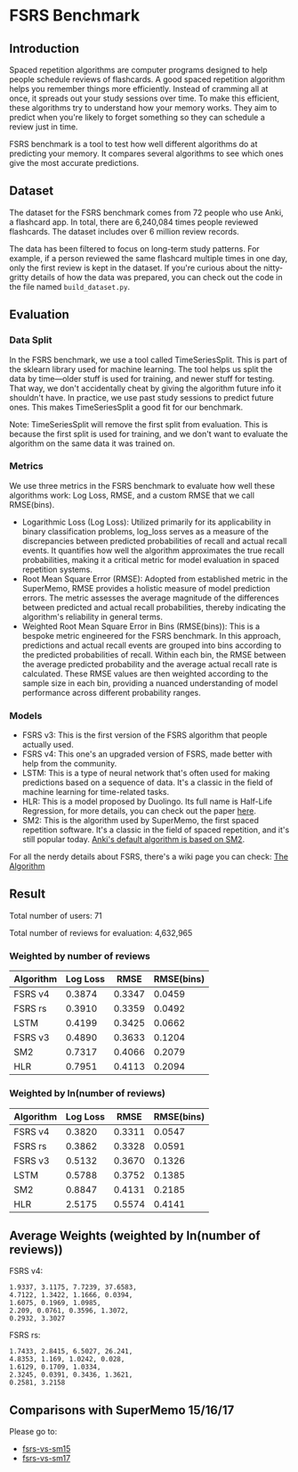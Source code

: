 # FSRS Benchmark

## Introduction

Spaced repetition algorithms are computer programs designed to help people schedule reviews of flashcards. A good spaced repetition algorithm helps you remember things more efficiently. Instead of cramming all at once, it spreads out your study sessions over time. To make this efficient, these algorithms try to understand how your memory works. They aim to predict when you're likely to forget something so they can schedule a review just in time.

FSRS benchmark is a tool to test how well different algorithms do at predicting your memory. It compares several algorithms to see which ones give the most accurate predictions.

## Dataset

The dataset for the FSRS benchmark comes from 72 people who use Anki, a flashcard app. In total, there are 6,240,084 times people reviewed flashcards. The dataset includes over 6 million review records.

The data has been filtered to focus on long-term study patterns. For example, if a person reviewed the same flashcard multiple times in one day, only the first review is kept in the dataset. If you're curious about the nitty-gritty details of how the data was prepared, you can check out the code in the file named `build_dataset.py`.

## Evaluation

### Data Split

In the FSRS benchmark, we use a tool called TimeSeriesSplit. This is part of the sklearn library used for machine learning. The tool helps us split the data by time—older stuff is used for training, and newer stuff for testing. That way, we don't accidentally cheat by giving the algorithm future info it shouldn't have. In practice, we use past study sessions to predict future ones. This makes TimeSeriesSplit a good fit for our benchmark.

Note: TimeSeriesSplit will remove the first split from evaluation. This is because the first split is used for training, and we don't want to evaluate the algorithm on the same data it was trained on.

### Metrics

We use three metrics in the FSRS benchmark to evaluate how well these algorithms work: Log Loss, RMSE, and a custom RMSE that we call RMSE(bins).

- Logarithmic Loss (Log Loss): Utilized primarily for its applicability in binary classification problems, log_loss serves as a measure of the discrepancies between predicted probabilities of recall and actual recall events. It quantifies how well the algorithm approximates the true recall probabilities, making it a critical metric for model evaluation in spaced repetition systems.
- Root Mean Square Error (RMSE): Adopted from established metric in the SuperMemo, RMSE provides a holistic measure of model prediction errors. The metric assesses the average magnitude of the differences between predicted and actual recall probabilities, thereby indicating the algorithm's reliability in general terms.
- Weighted Root Mean Square Error in Bins (RMSE(bins)): This is a bespoke metric engineered for the FSRS benchmark. In this approach, predictions and actual recall events are grouped into bins according to the predicted probabilities of recall. Within each bin, the RMSE between the average predicted probability and the average actual recall rate is calculated. These RMSE values are then weighted according to the sample size in each bin, providing a nuanced understanding of model performance across different probability ranges.

### Models

- FSRS v3: This is the first version of the FSRS algorithm that people actually used.
- FSRS v4: This one's an upgraded version of FSRS, made better with help from the community.
- LSTM: This is a type of neural network that's often used for making predictions based on a sequence of data. It's a classic in the field of machine learning for time-related tasks.
- HLR: This is a model proposed by Duolingo. Its full name is Half-Life Regression, for more details, you can check out the paper [here](https://github.com/duolingo/halflife-regression).
- SM2: This is the algorithm used by SuperMemo, the first spaced repetition software. It's a classic in the field of spaced repetition, and it's still popular today. [Anki's default algorithm is based on SM2](https://faqs.ankiweb.net/what-spaced-repetition-algorithm.html).

For all the nerdy details about FSRS, there's a wiki page you can check: [The Algorithm](https://github.com/open-spaced-repetition/fsrs4anki/wiki/The-Algorithm)

## Result

Total number of users: 71

Total number of reviews for evaluation: 4,632,965

### Weighted by number of reviews

| Algorithm | Log Loss | RMSE | RMSE(bins) |
| --- | --- | --- | --- |
| FSRS v4 | 0.3874 | 0.3347 | 0.0459 |
| FSRS rs | 0.3910 | 0.3359 | 0.0492 |
| LSTM | 0.4199 | 0.3425 | 0.0662 |
| FSRS v3 | 0.4890 | 0.3633 | 0.1204 |
| SM2 | 0.7317 | 0.4066 | 0.2079 |
| HLR | 0.7951 | 0.4113 | 0.2094 |

### Weighted by ln(number of reviews)

| Algorithm | Log Loss | RMSE | RMSE(bins) |
| --- | --- | --- | --- |
| FSRS v4 | 0.3820 | 0.3311 | 0.0547 |
| FSRS rs | 0.3862 | 0.3328 | 0.0591 |
| FSRS v3 | 0.5132 | 0.3670 | 0.1326 |
| LSTM | 0.5788 | 0.3752 | 0.1385 |
| SM2 | 0.8847 | 0.4131 | 0.2185 |
| HLR | 2.5175 | 0.5574 | 0.4141 |

## Average Weights (weighted by ln(number of reviews))

FSRS v4:

```
1.9337, 3.1175, 7.7239, 37.6583,
4.7122, 1.3422, 1.1666, 0.0394,
1.6075, 0.1969, 1.0985,
2.209, 0.0761, 0.3596, 1.3072,
0.2932, 3.3027
```

FSRS rs:

```
1.7433, 2.8415, 6.5027, 26.241,
4.8353, 1.169, 1.0242, 0.028,
1.6129, 0.1709, 1.0334,
2.3245, 0.0391, 0.3436, 1.3621,
0.2581, 3.2158
```

## Comparisons with SuperMemo 15/16/17

Please go to:
- [fsrs-vs-sm15](https://github.com/open-spaced-repetition/fsrs-vs-sm15)
- [fsrs-vs-sm17](https://github.com/open-spaced-repetition/fsrs-vs-sm17)
